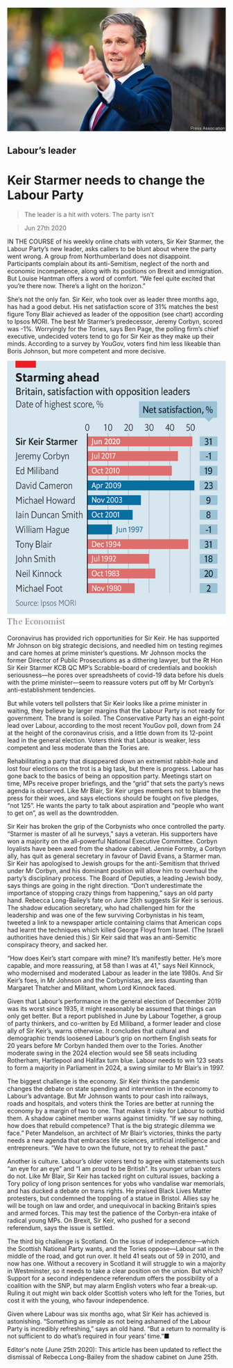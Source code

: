 ![](./images/20200627_BRP002_0.jpg)

## Labour’s leader

# Keir Starmer needs to change the Labour Party

> The leader is a hit with voters. The party isn’t

> Jun 27th 2020

IN THE COURSE of his weekly online chats with voters, Sir Keir Starmer, the Labour Party’s new leader, asks callers to be blunt about where the party went wrong. A group from Northumberland does not disappoint. Participants complain about its anti-Semitism, neglect of the north and economic incompetence, along with its positions on Brexit and immigration. But Louise Hantman offers a word of comfort. “We feel quite excited that you’re there now. There’s a light on the horizon.”

She’s not the only fan. Sir Keir, who took over as leader three months ago, has had a good debut. His net satisfaction score of 31% matches the best figure Tony Blair achieved as leader of the opposition (see chart) according to Ipsos MORI. The best Mr Starmer’s predecessor, Jeremy Corbyn, scored was -1%. Worryingly for the Tories, says Ben Page, the polling firm’s chief executive, undecided voters tend to go for Sir Keir as they make up their minds. According to a survey by YouGov, voters find him less likeable than Boris Johnson, but more competent and more decisive.

![](./images/20200627_BRC219.png)

Coronavirus has provided rich opportunities for Sir Keir. He has supported Mr Johnson on big strategic decisions, and needled him on testing regimes and care homes at prime minister’s questions. Mr Johnson mocks the former Director of Public Prosecutions as a dithering lawyer, but the Rt Hon Sir Keir Starmer KCB QC MP’s Scrabble-board of credentials and bookish seriousness—he pores over spreadsheets of covid-19 data before his duels with the prime minister—seem to reassure voters put off by Mr Corbyn’s anti-establishment tendencies.

But while voters tell pollsters that Sir Keir looks like a prime minister in waiting, they believe by larger margins that the Labour Party is not ready for government. The brand is soiled. The Conservative Party has an eight-point lead over Labour, according to the most recent YouGov poll, down from 24 at the height of the coronavirus crisis, and a little down from its 12-point lead in the general election. Voters think that Labour is weaker, less competent and less moderate than the Tories are.

Rehabilitating a party that disappeared down an extremist rabbit-hole and lost four elections on the trot is a big task, but there is progress. Labour has gone back to the basics of being an opposition party. Meetings start on time, MPs receive proper briefings, and the “grid” that sets the party’s news agenda is observed. Like Mr Blair, Sir Keir urges members not to blame the press for their woes, and says elections should be fought on five pledges, “not 125”. He wants the party to talk about aspiration and “people who want to get on”, as well as the downtrodden.

Sir Keir has broken the grip of the Corbynists who once controlled the party. “Starmer is master of all he surveys,” says a veteran. His supporters have won a majority on the all-powerful National Executive Committee. Corbyn loyalists have been axed from the shadow cabinet. Jennie Formby, a Corbyn ally, has quit as general secretary in favour of David Evans, a Starmer man. Sir Keir has apologised to Jewish groups for the anti-Semitism that thrived under Mr Corbyn, and his dominant position will allow him to overhaul the party’s disciplinary process. The Board of Deputies, a leading Jewish body, says things are going in the right direction. “Don’t underestimate the importance of stopping crazy things from happening,” says an old party hand. Rebecca Long-Bailey’s fate on June 25th suggests Sir Keir is serious. The shadow education secretary, who had challenged him for the leadership and was one of the few surviving Corbynistas in his team, tweeted a link to a newspaper article containing claims that American cops had learnt the techniques which killed George Floyd from Israel. (The Israeli authorities have denied this.) Sir Keir said that was an anti-Semitic conspiracy theory, and sacked her.

“How does Keir’s start compare with mine? It’s manifestly better. He’s more capable, and more reassuring, at 58 than I was at 41,” says Neil Kinnock, who modernised and moderated Labour as leader in the late 1980s. And Sir Keir’s foes, in Mr Johnson and the Corbynistas, are less daunting than Margaret Thatcher and Militant, whom Lord Kinnock faced.

Given that Labour’s performance in the general election of December 2019 was its worst since 1935, it might reasonably be assumed that things can only get better. But a report published in June by Labour Together, a group of party thinkers, and co-written by Ed Miliband, a former leader and close ally of Sir Keir’s, warns otherwise. It concludes that cultural and demographic trends loosened Labour’s grip on northern English seats for 20 years before Mr Corbyn handed them over to the Tories. Another moderate swing in the 2024 election would see 58 seats including Rotherham, Hartlepool and Halifax turn blue. Labour needs to win 123 seats to form a majority in Parliament in 2024, a swing similar to Mr Blair’s in 1997.

The biggest challenge is the economy. Sir Keir thinks the pandemic changes the debate on state spending and intervention in the economy to Labour’s advantage. But Mr Johnson wants to pour cash into railways, roads and hospitals, and voters think the Tories are better at running the economy by a margin of two to one. That makes it risky for Labour to outbid them. A shadow cabinet member warns against timidity. “If we say nothing, how does that rebuild competence? That is the big strategic dilemma we face.” Peter Mandelson, an architect of Mr Blair’s victories, thinks the party needs a new agenda that embraces life sciences, artificial intelligence and entrepreneurs. “We have to own the future, not try to reheat the past.”

Another is culture. Labour’s older voters tend to agree with statements such “an eye for an eye” and “I am proud to be British”. Its younger urban voters do not. Like Mr Blair, Sir Keir has tacked right on cultural issues, backing a Tory policy of long prison sentences for yobs who vandalise war memorials, and has ducked a debate on trans rights. He praised Black Lives Matter protesters, but condemned the toppling of a statue in Bristol. Allies say he will be tough on law and order, and unequivocal in backing Britain’s spies and armed forces. This may test the patience of the Corbyn-era intake of radical young MPs. On Brexit, Sir Keir, who pushed for a second referendum, says the issue is settled.

The third big challenge is Scotland. On the issue of independence—which the Scottish National Party wants, and the Tories oppose—Labour sat in the middle of the road, and got run over. It held 41 seats out of 59 in 2010, and now has one. Without a recovery in Scotland it will struggle to win a majority in Westminster, so it needs to take a clear position on the union. But which? Support for a second independence referendum offers the possibility of a coalition with the SNP, but may alarm English voters who fear a break-up. Ruling it out might win back older Scottish voters who left for the Tories, but cost it with the young, who favour independence.

Given where Labour was six months ago, what Sir Keir has achieved is astonishing. “Something as simple as not being ashamed of the Labour Party is incredibly refreshing,” says an old hand. “But a return to normality is not sufficient to do what’s required in four years’ time.”■

Editor's note (June 25th 2020): This article has been updated to reflect the dismissal of Rebecca Long-Bailey from the shadow cabinet on June 25th.